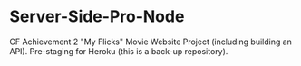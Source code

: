 # Server-Side-Pro-Node
CF Achievement 2 "My Flicks" Movie Website Project (including building an API). 
Pre-staging for Heroku (this is a back-up repository).
